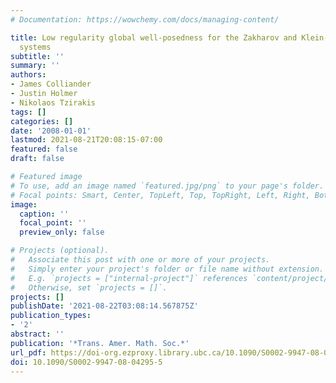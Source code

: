 ```yaml
---
# Documentation: https://wowchemy.com/docs/managing-content/

title: Low regularity global well-posedness for the Zakharov and Klein-Gordon-Schrödinger
  systems
subtitle: ''
summary: ''
authors:
- James Colliander
- Justin Holmer
- Nikolaos Tzirakis
tags: []
categories: []
date: '2008-01-01'
lastmod: 2021-08-21T20:08:15-07:00
featured: false
draft: false

# Featured image
# To use, add an image named `featured.jpg/png` to your page's folder.
# Focal points: Smart, Center, TopLeft, Top, TopRight, Left, Right, BottomLeft, Bottom, BottomRight.
image:
  caption: ''
  focal_point: ''
  preview_only: false

# Projects (optional).
#   Associate this post with one or more of your projects.
#   Simply enter your project's folder or file name without extension.
#   E.g. `projects = ["internal-project"]` references `content/project/deep-learning/index.md`.
#   Otherwise, set `projects = []`.
projects: []
publishDate: '2021-08-22T03:08:14.567875Z'
publication_types:
- '2'
abstract: ''
publication: '*Trans. Amer. Math. Soc.*'
url_pdf: https://doi-org.ezproxy.library.ubc.ca/10.1090/S0002-9947-08-04295-5
doi: 10.1090/S0002-9947-08-04295-5
---
```

